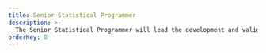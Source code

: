 ```yaml
---
title: Senior Statistical Programmer
description: >-
  The Senior Statistical Programmer will lead the development and validation of statistical programs for clinical trial data analysis, ensuring compliance with CDISC, regulatory standards, and project requirements. The role involves creating SDTM/ADaM datasets, generating TLFs, and supporting regulatory submissions. Strong expertise in SAS programming, clinical trial processes, and statistical methodologies is essential. The ideal candidate will also mentor junior programmers and ensure timely, high-quality deliverables.
orderKey: 0
---
```

